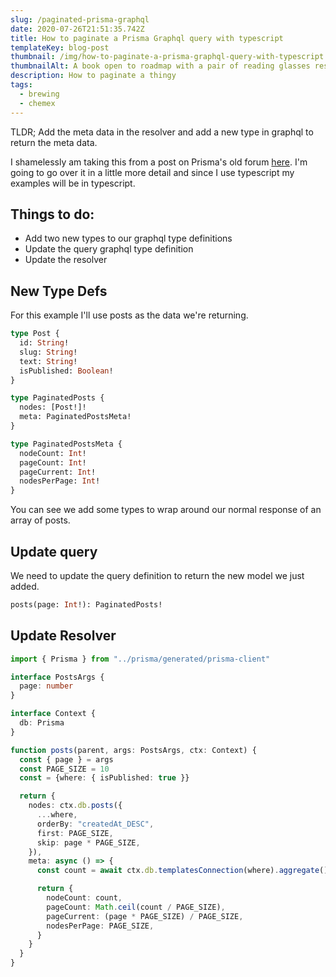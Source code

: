 ```yaml
---
slug: /paginated-prisma-graphql
date: 2020-07-26T21:51:35.742Z
title: How to paginate a Prisma Graphql query with typescript
templateKey: blog-post
thumbnail: /img/how-to-paginate-a-prisma-graphql-query-with-typescript.png
thumbnailAlt: A book open to roadmap with a pair of reading glasses resting on the open pages.
description: How to paginate a thingy
tags:
  - brewing
  - chemex
---
```


TLDR; Add the meta data in the resolver and add a new type in graphql to return the meta data.

I shamelessly am taking this from a post on Prisma's old forum [here](https://v1.prisma.io/forum/t/adding-pagination-to-lists-on-objects/4354/2). I'm going to go over it in a little more detail and since I use typescript my examples will be in typescript.

## Things to do:

- Add two new types to our graphql type definitions
- Update the query graphql type definition
- Update the resolver

## New Type Defs

For this example I'll use posts as the data we're returning.

```graphql
type Post {
  id: String!
  slug: String!
  text: String!
  isPublished: Boolean!
}

type PaginatedPosts {
  nodes: [Post!]!
  meta: PaginatedPostsMeta!
}

type PaginatedPostsMeta {
  nodeCount: Int!
  pageCount: Int!
  pageCurrent: Int!
  nodesPerPage: Int!
}
```

You can see we add some types to wrap around our normal response of an array of posts.

## Update query

We need to update the query definition to return the new model we just added.

```graphql
posts(page: Int!): PaginatedPosts!
```

## Update Resolver

```typescript
import { Prisma } from "../prisma/generated/prisma-client"

interface PostsArgs {
  page: number
}

interface Context {
  db: Prisma
}

function posts(parent, args: PostsArgs, ctx: Context) {
  const { page } = args
  const PAGE_SIZE = 10
  const = {where: { isPublished: true }}

  return {
    nodes: ctx.db.posts({
      ...where,
      orderBy: "createdAt_DESC",
      first: PAGE_SIZE,
      skip: page * PAGE_SIZE,
    }),
    meta: async () => {
      const count = await ctx.db.templatesConnection(where).aggregate().count()

      return {
        nodeCount: count,
        pageCount: Math.ceil(count / PAGE_SIZE),
        pageCurrent: (page * PAGE_SIZE) / PAGE_SIZE,
        nodesPerPage: PAGE_SIZE,
      }
    }
  }
}
```
